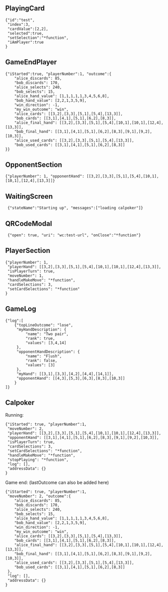 PlayingCard
--

    {"id":"test",
     "index":3,
     "cardValue":[2,2],
     "selected":true,
     "setSelection":"*function",
     "iAmPlayer":true
    }

GameEndPlayer
--

    {"iStarted":true, "playerNumber":1, "outcome":{
        "alice_discards": 85,
        "bob_discards": 170,
        "alice_selects": 240,
        "bob_selects": 15,
        "alice_hand_value": [1,1,1,1,1,3,4,5,6,8],
        "bob_hand_value": [2,2,1,3,5,9],
        "win_direction": -1,
        "my_win_outcome": "win",
        "alice_cards": [[3,2],[3,3],[5,1],[5,4],[13,3]],
        "bob_cards": [[3,1],[4,1],[5,1],[6,2],[8,3]],
        "alice_final_hand": [[3,2],[3,3],[5,1],[5,4],[10,1],[10,1],[12,4],[13,3]],
        "bob_final_hand": [[3,1],[4,1],[5,1],[6,2],[8,3],[9,1],[9,2],[10,3]],
        "alice_used_cards": [[3,2],[3,3],[5,1],[5,4],[13,3]],
        "bob_used_cards": [[3,1],[4,1],[5,1],[6,2],[8,3]]
    }}

OpponentSection
--

    {"playerNumber": 1, "opponentHand": [[3,2],[3,3],[5,1],[5,4],[10,1],[10,1],[12,4],[13,3]]}

WaitingScreen
--

     {"stateName":"Starting up", "messages":["loading calpoker"]}

QRCodeModal
--

     {"open": true, "uri": "wc:test-url", "onClose":"*function"}

PlayerSection
--

    {"playerNumber": 1,
     "playerHand": [[3,2],[3,3],[5,1],[5,4],[10,1],[10,1],[12,4],[13,3]],
     "isPlayerTurn": true,
     "moveNumber": 1,
     "handleMakeMove": "*function",
     "cardSelections": 3,
     "setCardSelections": "*function"
    }

GameLog
--

    {"log":[
        {"topLineOutcome": "lose",
         "myHandDescription": {
             "name": "Two pair",
             "rank": true,
             "values": [3,4,14]
         },
         "opponentHandDescription": {
             "name": "Flush",
             "rank": false,
             "values": [3]
         },
         "myHand": [[3,1],[3,3],[4,2],[4,4],[14,1]],
         "opponentHand": [[4,3],[5,3],[6,3],[8,3],[10,3]]
        }
    ]}

Calpoker
--

Running:

    {"iStarted": true, "playerNumber":1,
     "moveNumber": 2,
     "playerHand": [[3,2],[3,3],[5,1],[5,4],[10,1],[10,1],[12,4],[13,3]],
     "opponentHand": [[3,1],[4,1],[5,1],[6,2],[8,3],[9,1],[9,2],[10,3]],
     "isPlayerTurn": true,
     "cardSelections": 3,
     "setCardSelections": "*function",
     "handleMakeMove": "*function",
     "stopPlaying": "*function",
     "log": [],
     "addressData": {}
    }

Game end: (lastOutcome can also be added here)

    {"iStarted": true, "playerNumber":1,
     "moveNumber": 2, "outcome":{
        "alice_discards": 85,
        "bob_discards": 170,
        "alice_selects": 240,
        "bob_selects": 15,
        "alice_hand_value": [1,1,1,1,1,3,4,5,6,8],
        "bob_hand_value": [2,2,1,3,5,9],
        "win_direction": -1,
        "my_win_outcome": "win",
        "alice_cards": [[3,2],[3,3],[5,1],[5,4],[13,3]],
        "bob_cards": [[3,1],[4,1],[5,1],[6,2],[8,3]],
        "alice_final_hand": [[3,2],[3,3],[5,1],[5,4],[10,1],[10,1],[12,4],[13,3]],
        "bob_final_hand": [[3,1],[4,1],[5,1],[6,2],[8,3],[9,1],[9,2],[10,3]],
        "alice_used_cards": [[3,2],[3,3],[5,1],[5,4],[13,3]],
        "bob_used_cards": [[3,1],[4,1],[5,1],[6,2],[8,3]]
     },
     "log": [],
     "addressData": {}
    }
